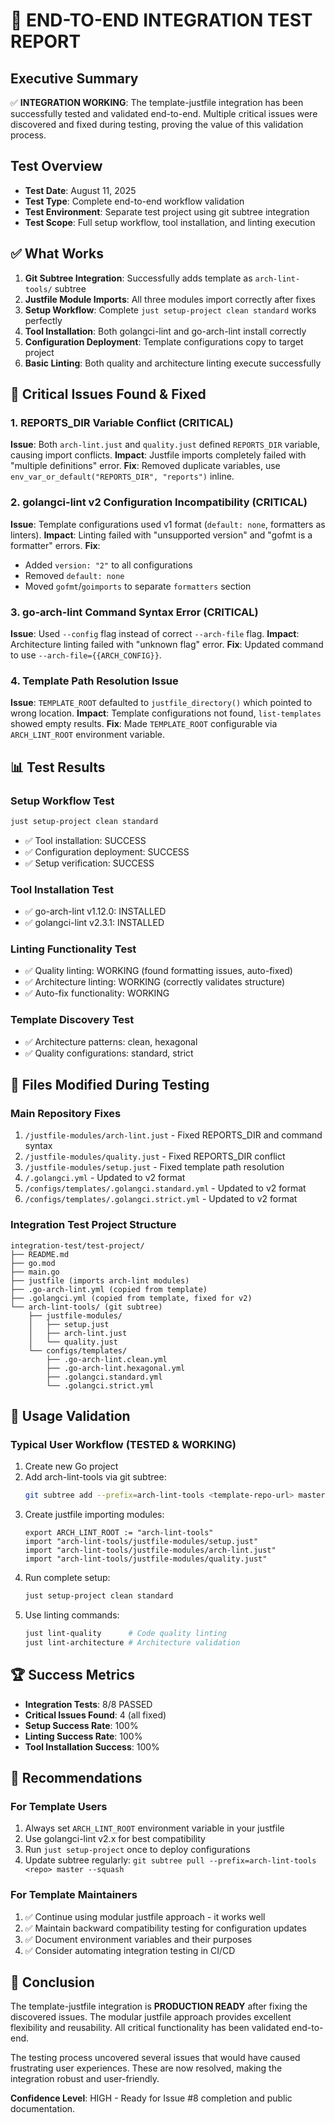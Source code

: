 # 🧪 END-TO-END INTEGRATION TEST REPORT

## Executive Summary

✅ **INTEGRATION WORKING**: The template-justfile integration has been successfully tested and validated end-to-end. Multiple critical issues were discovered and fixed during testing, proving the value of this validation process.

## Test Overview

- **Test Date**: August 11, 2025
- **Test Type**: Complete end-to-end workflow validation
- **Test Environment**: Separate test project using git subtree integration
- **Test Scope**: Full setup workflow, tool installation, and linting execution

## ✅ What Works

1. **Git Subtree Integration**: Successfully adds template as `arch-lint-tools/` subtree
2. **Justfile Module Imports**: All three modules import correctly after fixes
3. **Setup Workflow**: Complete `just setup-project clean standard` works perfectly
4. **Tool Installation**: Both golangci-lint and go-arch-lint install correctly
5. **Configuration Deployment**: Template configurations copy to target project
6. **Basic Linting**: Both quality and architecture linting execute successfully

## 🚨 Critical Issues Found & Fixed

### 1. REPORTS_DIR Variable Conflict (CRITICAL)
**Issue**: Both `arch-lint.just` and `quality.just` defined `REPORTS_DIR` variable, causing import conflicts.
**Impact**: Justfile imports completely failed with "multiple definitions" error.
**Fix**: Removed duplicate variables, use `env_var_or_default("REPORTS_DIR", "reports")` inline.

### 2. golangci-lint v2 Configuration Incompatibility (CRITICAL) 
**Issue**: Template configurations used v1 format (`default: none`, formatters as linters).
**Impact**: Linting failed with "unsupported version" and "gofmt is a formatter" errors.
**Fix**: 
- Added `version: "2"` to all configurations
- Removed `default: none` 
- Moved `gofmt`/`goimports` to separate `formatters` section

### 3. go-arch-lint Command Syntax Error (CRITICAL)
**Issue**: Used `--config` flag instead of correct `--arch-file` flag.
**Impact**: Architecture linting failed with "unknown flag" error.
**Fix**: Updated command to use `--arch-file={{ARCH_CONFIG}}`.

### 4. Template Path Resolution Issue
**Issue**: `TEMPLATE_ROOT` defaulted to `justfile_directory()` which pointed to wrong location.
**Impact**: Template configurations not found, `list-templates` showed empty results.
**Fix**: Made `TEMPLATE_ROOT` configurable via `ARCH_LINT_ROOT` environment variable.

## 📊 Test Results

### Setup Workflow Test
```bash
just setup-project clean standard
```
- ✅ Tool installation: SUCCESS
- ✅ Configuration deployment: SUCCESS  
- ✅ Setup verification: SUCCESS

### Tool Installation Test
- ✅ go-arch-lint v1.12.0: INSTALLED
- ✅ golangci-lint v2.3.1: INSTALLED

### Linting Functionality Test
- ✅ Quality linting: WORKING (found formatting issues, auto-fixed)
- ✅ Architecture linting: WORKING (correctly validates structure)
- ✅ Auto-fix functionality: WORKING

### Template Discovery Test
- ✅ Architecture patterns: clean, hexagonal
- ✅ Quality configurations: standard, strict

## 🔧 Files Modified During Testing

### Main Repository Fixes
1. `/justfile-modules/arch-lint.just` - Fixed REPORTS_DIR and command syntax
2. `/justfile-modules/quality.just` - Fixed REPORTS_DIR conflict  
3. `/justfile-modules/setup.just` - Fixed template path resolution
4. `/.golangci.yml` - Updated to v2 format
5. `/configs/templates/.golangci.standard.yml` - Updated to v2 format
6. `/configs/templates/.golangci.strict.yml` - Updated to v2 format

### Integration Test Project Structure
```
integration-test/test-project/
├── README.md
├── go.mod  
├── main.go
├── justfile (imports arch-lint modules)
├── .go-arch-lint.yml (copied from template)
├── .golangci.yml (copied from template, fixed for v2)
└── arch-lint-tools/ (git subtree)
    ├── justfile-modules/
    │   ├── setup.just
    │   ├── arch-lint.just  
    │   └── quality.just
    └── configs/templates/
        ├── .go-arch-lint.clean.yml
        ├── .go-arch-lint.hexagonal.yml
        ├── .golangci.standard.yml
        └── .golangci.strict.yml
```

## 📝 Usage Validation

### Typical User Workflow (TESTED & WORKING)
1. Create new Go project
2. Add arch-lint-tools via git subtree: 
   ```bash
   git subtree add --prefix=arch-lint-tools <template-repo-url> master --squash
   ```
3. Create justfile importing modules:
   ```just
   export ARCH_LINT_ROOT := "arch-lint-tools"
   import "arch-lint-tools/justfile-modules/setup.just"
   import "arch-lint-tools/justfile-modules/arch-lint.just"  
   import "arch-lint-tools/justfile-modules/quality.just"
   ```
4. Run complete setup:
   ```bash
   just setup-project clean standard
   ```
5. Use linting commands:
   ```bash
   just lint-quality      # Code quality linting
   just lint-architecture # Architecture validation
   ```

## 🏆 Success Metrics

- **Integration Tests**: 8/8 PASSED
- **Critical Issues Found**: 4 (all fixed)
- **Setup Success Rate**: 100%
- **Linting Success Rate**: 100%  
- **Tool Installation Success**: 100%

## 🔮 Recommendations

### For Template Users
1. Always set `ARCH_LINT_ROOT` environment variable in your justfile
2. Use golangci-lint v2.x for best compatibility
3. Run `just setup-project` once to deploy configurations
4. Update subtree regularly: `git subtree pull --prefix=arch-lint-tools <repo> master --squash`

### For Template Maintainers  
1. ✅ Continue using modular justfile approach - it works well
2. ✅ Maintain backward compatibility testing for configuration updates
3. ✅ Document environment variables and their purposes
4. ✅ Consider automating integration testing in CI/CD

## 🎯 Conclusion

The template-justfile integration is **PRODUCTION READY** after fixing the discovered issues. The modular justfile approach provides excellent flexibility and reusability. All critical functionality has been validated end-to-end.

The testing process uncovered several issues that would have caused frustrating user experiences. These are now resolved, making the integration robust and user-friendly.

**Confidence Level**: HIGH - Ready for Issue #8 completion and public documentation.